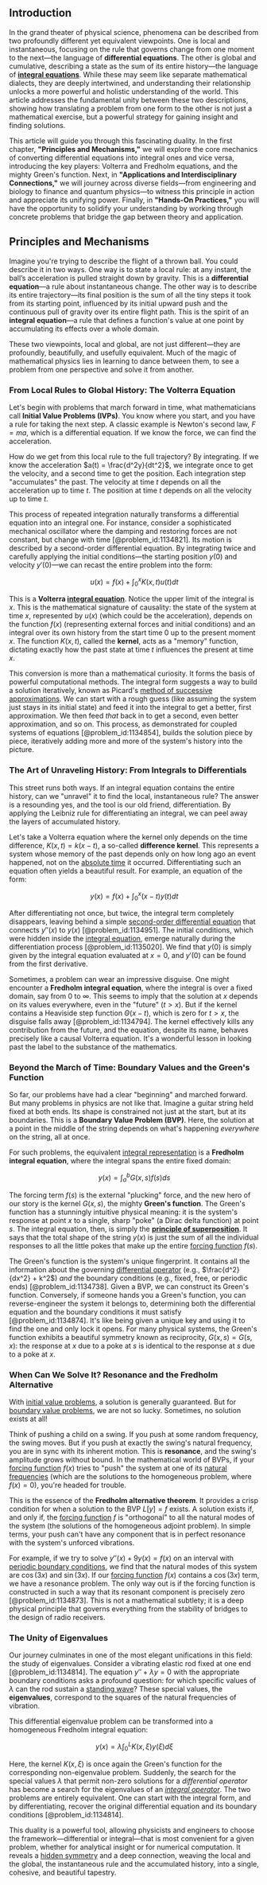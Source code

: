 ## Introduction
In the grand theater of physical science, phenomena can be described from two profoundly different yet equivalent viewpoints. One is local and instantaneous, focusing on the rule that governs change from one moment to the next—the language of **differential equations**. The other is global and cumulative, describing a state as the sum of its entire history—the language of **[integral equations](@article_id:138149)**. While these may seem like separate mathematical dialects, they are deeply intertwined, and understanding their relationship unlocks a more powerful and holistic understanding of the world. This article addresses the fundamental unity between these two descriptions, showing how translating a problem from one form to the other is not just a mathematical exercise, but a powerful strategy for gaining insight and finding solutions.

This article will guide you through this fascinating duality. In the first chapter, **"Principles and Mechanisms,"** we will explore the core mechanics of converting differential equations into integral ones and vice versa, introducing the key players: Volterra and Fredholm equations, and the mighty Green's function. Next, in **"Applications and Interdisciplinary Connections,"** we will journey across diverse fields—from engineering and biology to finance and quantum physics—to witness this principle in action and appreciate its unifying power. Finally, in **"Hands-On Practices,"** you will have the opportunity to solidify your understanding by working through concrete problems that bridge the gap between theory and application.

## Principles and Mechanisms

Imagine you're trying to describe the flight of a thrown ball. You could describe it in two ways. One way is to state a local rule: at any instant, the ball’s acceleration is pulled straight down by gravity. This is a **differential equation**—a rule about instantaneous change. The other way is to describe its entire trajectory—its final position is the sum of all the tiny steps it took from its starting point, influenced by its initial upward push and the continuous pull of gravity over its entire flight path. This is the spirit of an **integral equation**—a rule that defines a function's value at one point by accumulating its effects over a whole domain.

These two viewpoints, local and global, are not just different—they are profoundly, beautifully, and usefully equivalent. Much of the magic of mathematical physics lies in learning to dance between them, to see a problem from one perspective and solve it from another.

### From Local Rules to Global History: The Volterra Equation

Let's begin with problems that march forward in time, what mathematicians call **Initial Value Problems (IVPs)**. You know where you start, and you have a rule for taking the next step. A classic example is Newton's second law, $F=ma$, which is a differential equation. If we know the force, we can find the acceleration.

How do we get from this local rule to the full trajectory? By integrating. If we know the acceleration $a(t) = \frac{d^2y}{dt^2}$, we integrate once to get the velocity, and a second time to get the position. Each integration step "accumulates" the past. The velocity at time $t$ depends on all the acceleration up to time $t$. The position at time $t$ depends on all the velocity up to time $t$.

This process of repeated integration naturally transforms a differential equation into an integral one. For instance, consider a sophisticated mechanical oscillator where the damping and restoring forces are not constant, but change with time [@problem_id:1134821]. Its motion is described by a second-order differential equation. By integrating twice and carefully applying the initial conditions—the starting position $y(0)$ and velocity $y'(0)$—we can recast the entire problem into the form:

$$
u(x) = f(x) + \int_0^x K(x, t) u(t) dt
$$

This is a **Volterra [integral equation](@article_id:164811)**. Notice the upper limit of the integral is $x$. This is the mathematical signature of causality: the state of the system at time $x$, represented by $u(x)$ (which could be the acceleration), depends on the function $f(x)$ (representing external forces and initial conditions) and an integral over its own history from the start time $0$ up to the present moment $x$. The function $K(x, t)$, called the **kernel**, acts as a "memory" function, dictating exactly how the past state at time $t$ influences the present at time $x$.

This conversion is more than a mathematical curiosity. It forms the basis of powerful computational methods. The integral form suggests a way to build a solution iteratively, known as Picard's [method of successive approximations](@article_id:194363). We can start with a rough guess (like assuming the system just stays in its initial state) and feed it into the integral to get a better, first approximation. We then feed *that* back in to get a second, even better approximation, and so on. This process, as demonstrated for coupled systems of equations [@problem_id:1134854], builds the solution piece by piece, iteratively adding more and more of the system's history into the picture.

### The Art of Unraveling History: From Integrals to Differentials

This street runs both ways. If an integral equation contains the entire history, can we "unravel" it to find the local, instantaneous rule? The answer is a resounding yes, and the tool is our old friend, differentiation. By applying the Leibniz rule for differentiating an integral, we can peel away the layers of accumulated history.

Let's take a Volterra equation where the kernel only depends on the time difference, $K(x, t) = k(x-t)$, a so-called **difference kernel**. This represents a system whose memory of the past depends only on how long ago an event happened, not on the [absolute time](@article_id:264552) it occurred. Differentiating such an equation often yields a beautiful result. For example, an equation of the form:

$$
y(x) = f(x) + \int_0^x (x-t)y(t) dt
$$

After differentiating not once, but twice, the integral term completely disappears, leaving behind a simple [second-order differential equation](@article_id:176234) that connects $y''(x)$ to $y(x)$ [@problem_id:1134951]. The initial conditions, which were hidden inside the [integral equation](@article_id:164811), emerge naturally during the differentiation process [@problem_id:1135020]. We find that $y(0)$ is simply given by the integral equation evaluated at $x=0$, and $y'(0)$ can be found from the first derivative.

Sometimes, a problem can wear an impressive disguise. One might encounter a **Fredholm integral equation**, where the integral is over a fixed domain, say from $0$ to $\infty$. This seems to imply that the solution at $x$ depends on its values everywhere, even in the "future" ($t > x$). But if the kernel contains a Heaviside step function $\Theta(x-t)$, which is zero for $t > x$, the disguise falls away [@problem_id:1134794]. The kernel effectively kills any contribution from the future, and the equation, despite its name, behaves precisely like a causal Volterra equation. It's a wonderful lesson in looking past the label to the substance of the mathematics.

### Beyond the March of Time: Boundary Values and the Green's Function

So far, our problems have had a clear "beginning" and marched forward. But many problems in physics are not like that. Imagine a guitar string held fixed at both ends. Its shape is constrained not just at the start, but at its boundaries. This is a **Boundary Value Problem (BVP)**. Here, the solution at a point in the middle of the string depends on what's happening *everywhere* on the string, all at once.

For such problems, the equivalent [integral representation](@article_id:197856) is a **Fredholm integral equation**, where the integral spans the entire fixed domain:

$$
y(x) = \int_a^b G(x, s) f(s) ds
$$

The forcing term $f(s)$ is the external "plucking" force, and the new hero of our story is the kernel $G(x, s)$, the mighty **Green's function**. The Green's function has a stunningly intuitive physical meaning: it is the system's response at point $x$ to a single, sharp "poke" (a Dirac delta function) at point $s$. The integral equation, then, is simply the **[principle of superposition](@article_id:147588)**. It says that the total shape of the string $y(x)$ is just the sum of all the individual responses to all the little pokes that make up the entire [forcing function](@article_id:268399) $f(s)$.

The Green's function is the system's unique fingerprint. It contains all the information about the governing [differential operator](@article_id:202134) (e.g., $\frac{d^2}{dx^2} + k^2$) *and* the boundary conditions (e.g., fixed, free, or periodic ends) [@problem_id:1134738]. Given a BVP, we can construct its Green's function. Conversely, if someone hands you a Green's function, you can reverse-engineer the system it belongs to, determining both the differential equation and the boundary conditions it must satisfy [@problem_id:1134874]. It's like being given a unique key and using it to find the one and only lock it opens. For many physical systems, the Green's function exhibits a beautiful symmetry known as reciprocity, $G(x,s) = G(s,x)$: the response at $x$ due to a poke at $s$ is identical to the response at $s$ due to a poke at $x$.

### When Can We Solve It? Resonance and the Fredholm Alternative

With [initial value problems](@article_id:144126), a solution is generally guaranteed. But for [boundary value problems](@article_id:136710), we are not so lucky. Sometimes, no solution exists at all!

Think of pushing a child on a swing. If you push at some random frequency, the swing moves. But if you push at exactly the swing's natural frequency, you are in sync with its inherent motion. This is **resonance**, and the swing's amplitude grows without bound. In the mathematical world of BVPs, if your [forcing function](@article_id:268399) $f(x)$ tries to "push" the system at one of its [natural frequencies](@article_id:173978) (which are the solutions to the homogeneous problem, where $f(x)=0$), you're headed for trouble.

This is the essence of the **Fredholm alternative theorem**. It provides a crisp condition for when a solution to the BVP $L[y] = f$ exists. A solution exists if, and only if, the [forcing function](@article_id:268399) $f$ is "orthogonal" to all the natural modes of the system (the solutions of the homogeneous adjoint problem). In simple terms, your push can't have any component that is in perfect resonance with the system's unforced vibrations.

For example, if we try to solve $y''(x) + 9 y(x) = f(x)$ on an interval with [periodic boundary conditions](@article_id:147315), we find that the natural modes of this system are $\cos(3x)$ and $\sin(3x)$. If our [forcing function](@article_id:268399) $f(x)$ contains a $\cos(3x)$ term, we have a resonance problem. The only way out is if the forcing function is constructed in such a way that its resonant component is precisely zero [@problem_id:1134873]. This is not a mathematical subtlety; it is a deep physical principle that governs everything from the stability of bridges to the design of radio receivers.

### The Unity of Eigenvalues

Our journey culminates in one of the most elegant unifications in this field: the study of eigenvalues. Consider a vibrating elastic rod fixed at one end [@problem_id:1134814]. The equation $y'' + \lambda y = 0$ with the appropriate boundary conditions asks a profound question: for which specific values of $\lambda$ can the rod sustain a [standing wave](@article_id:260715)? These special values, the **eigenvalues**, correspond to the squares of the natural frequencies of vibration.

This differential eigenvalue problem can be transformed into a homogeneous Fredholm integral equation:

$$
y(x) = \lambda \int_0^L K(x, \xi) y(\xi) d\xi
$$

Here, the kernel $K(x, \xi)$ is once again the Green's function for the corresponding non-eigenvalue problem. Suddenly, the search for the special values $\lambda$ that permit non-zero solutions for a *differential operator* has become a search for the eigenvalues of an *[integral operator](@article_id:147018)*. The two problems are entirely equivalent. One can start with the integral form, and by differentiating, recover the original differential equation and its boundary conditions [@problem_id:1134814].

This duality is a powerful tool, allowing physicists and engineers to choose the framework—differential or integral—that is most convenient for a given problem, whether for analytical insight or for numerical computation. It reveals a [hidden symmetry](@article_id:168787) and a deep connection, weaving the local and the global, the instantaneous rule and the accumulated history, into a single, cohesive, and beautiful tapestry.